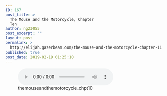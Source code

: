 ```yaml
---
ID: 167
post_title: >
  The Mouse and the Motorcycle, Chapter
  Ten
author: ng23055
post_excerpt: ""
layout: post
permalink: >
  http://elijah.gazerbeam.com/the-mouse-and-the-motorcycle-chapter-11
published: true
post_date: 2019-02-19 01:25:10
---
```

<!-- wp:podcasting/podcast {"id":168} -->
<figure class="wp-block-podcasting-podcast podcast-168"><audio controls src="http://elijah.gazerbeam.com/wp-content/uploads/2019/02/themouseandthemotorcycle_chpt10.mp3"></audio><figcaption>themouseandthemotorcycle_chpt10</figcaption></figure>
<!-- /wp:podcasting/podcast -->

<!-- wp:paragraph -->
<p></p>
<!-- /wp:paragraph -->
